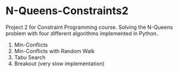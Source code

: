 # N-Queens-Constraints2

Project 2 for Constraint Programming course.
Solving the N-Queens problem with four different algorithms implemented in Python.
1. Min-Conflicts
2. Min-Conflicts with Random Walk
3. Tabu Search
4. Breakout (very slow implementation)
